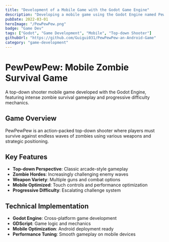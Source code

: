```yaml
---
title: "Development of a Mobile Game with the Godot Game Engine"
description: "Developing a mobile game using the Godot Engine named PewPewPew: a top-down shooter where players survive against hordes of zombies."
pubDate: 2022-03-01
heroImage: "/PewPewPew.png"
badge: "Game Dev"
tags: ["Godot", "Game Development", "Mobile", "Top-down Shooter"]
githubUrl: "https://github.com/Guigui031/PewPewPew-an-Android-Game"
category: "game-development"
---
```


# PewPewPew: Mobile Zombie Survival Game

A top-down shooter mobile game developed with the Godot Engine, featuring intense zombie survival gameplay and progressive difficulty mechanics.

## Game Overview

PewPewPew is an action-packed top-down shooter where players must survive against endless waves of zombies using various weapons and strategic positioning.

## Key Features

- **Top-down Perspective**: Classic arcade-style gameplay
- **Zombie Hordes**: Increasingly challenging enemy waves
- **Weapon Variety**: Multiple guns and combat options
- **Mobile Optimized**: Touch controls and performance optimization
- **Progressive Difficulty**: Escalating challenge system

## Technical Implementation

- **Godot Engine**: Cross-platform game development
- **GDScript**: Game logic and mechanics
- **Mobile Optimization**: Android deployment ready
- **Performance Tuning**: Smooth gameplay on mobile devices
